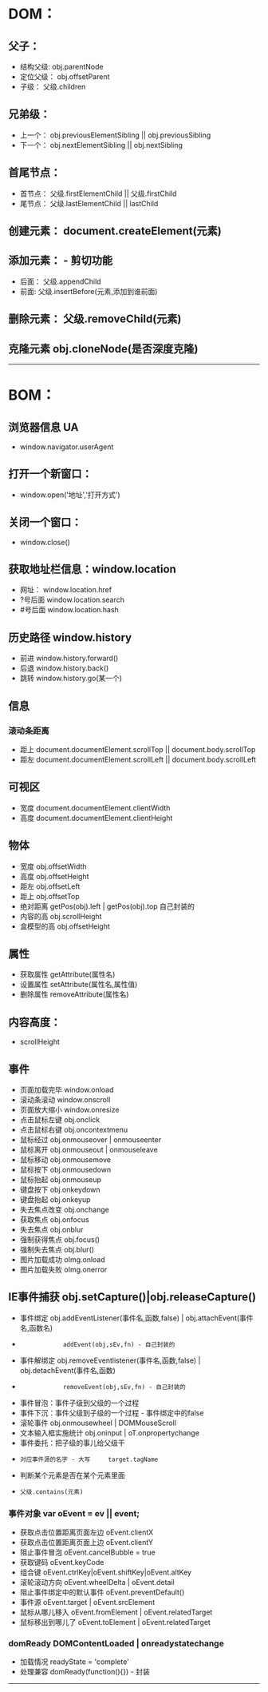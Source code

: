 # DOM：
## 父子：

- 结构父级:	obj.parentNode
- 定位父级：	obj.offsetParent
- 子级：		父级.children

## 兄弟级：

- 上一个：	obj.previousElementSibling || obj.previousSibling
- 下一个：	obj.nextElementSibling || obj.nextSibling

## 首尾节点：

- 首节点： 	父级.firstElementChild || 父级.firstChild
- 尾节点：	父级.lastElementChild || lastChild

## 创建元素：	document.createElement(元素)

## 添加元素： - 剪切功能

- 后面：	父级.appendChild
- 前面:	父级.insertBefore(元素,添加到谁前面)

## 删除元素：	父级.removeChild(元素)

## 克隆元素	obj.cloneNode(是否深度克隆)

---------------------------------------------
# BOM：

## 浏览器信息	UA

- window.navigator.userAgent

## 打开一个新窗口：

- window.open('地址','打开方式')

## 关闭一个窗口：

- window.close()

## 获取地址栏信息：window.location

- 网址：		window.location.href
- ?号后面		window.location.search
- #号后面		window.location.hash

## 历史路径	window.history

- 前进	window.history.forward()
- 后退	window.history.back()
- 跳转	window.history.go(某一个)

## 信息

### 滚动条距离

- 距上	document.documentElement.scrollTop || document.body.scrollTop
- 距左	document.documentElement.scrollLeft || document.body.scrollLeft

## 可视区

- 宽度	document.documentElement.clientWidth
- 高度	document.documentElement.clientHeight

## 物体

- 宽度		obj.offsetWidth
- 高度		obj.offsetHeight
- 距左		obj.offsetLeft
- 距上		obj.offsetTop
- 绝对距离	getPos(obj).left | getPos(obj).top 	自己封装的
- 内容的高    obj.scrollHeight
- 盒模型的高  obj.offsetHeight

## 属性

- 获取属性	getAttribute(属性名)
- 设置属性	setAttribute(属性名,属性值)
- 删除属性	removeAttribute(属性名)

## 内容高度：

- scrollHeight

## 事件

- 页面加载完毕	window.onload
- 滚动条滚动		window.onscroll
- 页面放大缩小	window.onresize
- 点击鼠标左键	obj.onclick
- 点击鼠标右键	obj.oncontextmenu
- 鼠标经过		obj.onmouseover | onmouseenter
- 鼠标离开		obj.onmouseout | onmouseleave
- 鼠标移动		obj.onmousemove
- 鼠标按下		obj.onmousedown
- 鼠标抬起		obj.onmouseup
- 键盘按下		obj.onkeydown
- 键盘抬起		obj.onkeyup
- 失去焦点改变	obj.onchange
- 获取焦点		obj.onfocus
- 失去焦点		obj.onblur
- 强制获得焦点	obj.focus()
- 强制失去焦点	obj.blur()
- 图片加载成功	oImg.onload
- 图片加载失败	oImg.onerror

## IE事件捕获		obj.setCapture()|obj.releaseCapture()

- 事件绑定		obj.addEventListener(事件名,函数,false) | obj.attachEvent(事件名,函数名)
-                 addEvent(obj,sEv,fn) - 自己封装的
- 事件解绑定		obj.removeEventlistener(事件名,函数,false) | obj.detachEvent(事件名,函数)
-                 removeEvent(obj,sEv,fn) - 自己封装的
- 事件冒泡：事件子级到父级的一个过程
- 事件下沉：事件父级到子级的一个过程 - 事件绑定中的false
- 滚轮事件		obj.onmousewheel | DOMMouseScroll
- 文本输入框实施统计	obj.oninput | oT.onpropertychange
- 事件委托：把子级的事儿给父级干
-     对应事件源的名字 - 大写 	target.tagName
- 判断某个元素是否在某个元素里面
-     父级.contains(元素)

### 事件对象	var oEvent = ev || event;

- 获取点击位置距离页面左边	oEvent.clientX
- 获取点击位置距离页面上边	oEvent.clientY
- 阻止事件冒泡				oEvent.cancelBubble = true
- 获取键码					oEvent.keyCode
- 组合键						oEvent.ctrlKey|oEvent.shiftKey|oEvent.altKey
- 滚轮滚动方向				oEvent.wheelDelta | oEvent.detail
- 阻止事件绑定中的默认事件 	oEvent.preventDefault()
- 事件源						oEvent.target | oEvent.srcElement
- 鼠标从哪儿移入				oEvent.fromElement | oEvent.relatedTarget
- 鼠标移出到哪儿了			oEvent.toElement | oEvent.relatedTarget

### domReady	DOMContentLoaded | onreadystatechange

-    加载情况	readyState = 'complete'	
-    处理兼容	domReady(function(){}) - 封装

----------------------------------------------